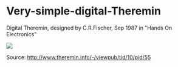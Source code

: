 Very-simple-digital-Theremin
============================

Digital Theremin, designed by C.R.Fischer, Sep 1987 in "Hands On Electronics"

<img src="https://github.com/matthiasbock/Very-simple-digital-Theremin/raw/master/theremin.info-pid-55_files/simple_digital.gif"/>

Source: http://www.theremin.info/-/viewpub/tid/10/pid/55

